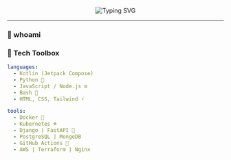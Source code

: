 

<!-- Header Typing SVG -->
<p align="center">
  <img src="https://readme-typing-svg.herokuapp.com?font=Fira+Code&size=28&duration=3000&pause=1000&color=FCE38A&center=true&vCenter=true&multiline=true&width=800&height=100&lines=Hiiii+I'm+Pawan+Garia;Crafting+Code+%26+Ideas+Since+2022" alt="Typing SVG" />
</p>

---

### 🧠 whoami


### 📐 Tech Toolbox

```yaml
languages:
  - Kotlin (Jetpack Compose)
  - Python 🐍
  - JavaScript / Node.js ⚙️
  - Bash 🐚
  - HTML, CSS, Tailwind ⚡

tools:
  - Docker 🐳
  - Kubernetes ☸️
  - Django | FastAPI 🦾
  - PostgreSQL | MongoDB
  - GitHub Actions 🧪
  - AWS | Terraform | Nginx



